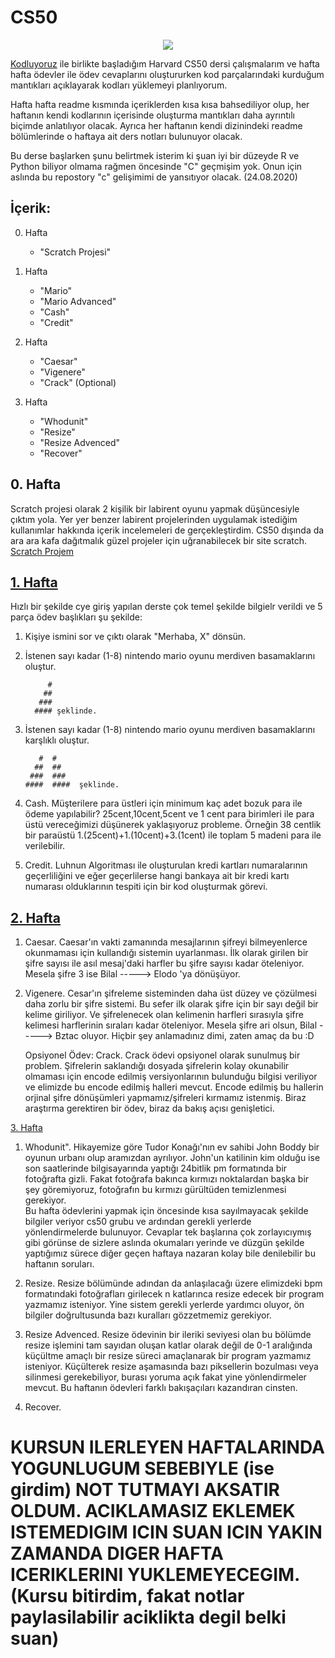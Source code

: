 ﻿# CS50
<p align="center">
  <img src="https://user-images.githubusercontent.com/62308612/91111567-82f19580-e689-11ea-8c57-f9026dd76143.png" />
</p>

[Kodluyoruz](https://www.kodluyoruz.org) ile birlikte başladığım Harvard CS50 dersi çalışmalarım ve hafta hafta ödevler ile ödev cevaplarını oluştururken kod parçalarındaki kurduğum mantıkları açıklayarak kodları yüklemeyi planlıyorum.

Hafta hafta readme kısmında içeriklerden kısa kısa bahsediliyor olup, her haftanın kendi kodlarının içerisinde oluşturma mantıkları daha ayrıntılı biçimde anlatılıyor olacak.
Ayrıca her haftanın kendi dizinindeki readme bölümlerinde o haftaya ait ders notları bulunuyor olacak.


Bu derse başlarken şunu belirtmek isterim ki şuan iyi bir düzeyde R ve Python biliyor olmama rağmen öncesinde "C" geçmişim yok. Onun için aslında bu repostory "c" gelişimimi de yansıtıyor olacak.
(24.08.2020)

## İçerik:

0. Hafta
   * "Scratch Projesi"
1. Hafta
   * "Mario"
   * "Mario Advanced"
   * "Cash"
   * "Credit"  
  
2. Hafta
   * "Caesar"
   * "Vigenere"
   * "Crack" (Optional)

3. Hafta
   * "Whodunit"
   * "Resize"
   * "Resize Advenced"
   * "Recover"
   

## 0. Hafta

Scratch projesi olarak 2 kişilik bir labirent oyunu yapmak düşüncesiyle çıktım yola. Yer yer benzer labirent projelerinden uygulamak istediğim kullanımlar hakkında içerik incelemeleri de gerçekleştirdim. CS50 dışında da ara ara kafa dağıtmalık güzel projeler için uğranabilecek bir site scratch.   
[Scratch Projem](https://scratch.mit.edu/projects/418376809)

## [1. Hafta](https://github.com/bilative/cs50/tree/master/week1)
Hızlı bir şekilde cye giriş yapılan derste çok temel şekilde bilgielr verildi ve 5 parça ödev başlıkları şu şekilde:
1. Kişiye ismini sor ve çıktı olarak "Merhaba, X" dönsün.

2. İstenen sayı kadar (1-8) nintendo mario oyunu merdiven basamaklarını oluştur.

	        #
	       ##
	      ###
	     #### şeklinde.
	     
3. İstenen sayı kadar (1-8) nintendo mario oyunu merdiven basamaklarını karşlıklı oluştur.

	      #  #
	     ##  ##
	    ###  ###
	   ####  ####  şeklinde.
	     
4. Cash. Müşterilere para üstleri için minimum kaç adet bozuk para ile ödeme yapılabilir?
25cent,10cent,5cent ve 1 cent para birimleri ile para üstü vereceğimizi düşünerek yaklaşıyoruz probleme. Örneğin 38 centlik bir paraüstü 1.(25cent)+1.(10cent)+3.(1cent) ile toplam 5 madeni para ile verilebilir.

5. Credit. Luhnun Algoritması ile oluşturulan kredi kartları numaralarının geçerliliğini ve eğer geçerlilerse hangi bankaya ait bir kredi kartı numarası olduklarının tespiti için bir kod oluşturmak görevi.

## [2. Hafta](https://github.com/bilative/cs50/tree/master/week2)


1. Caesar. Caesar'ın vakti zamanında mesajlarının şifreyi bilmeyenlerce okunmaması için kullandığı sistemin uyarlanması. İlk olarak girilen bir şifre sayısı ile asıl mesaj'daki harfler bu şifre sayısı kadar öteleniyor. Mesela şifre 3 ise Bilal -----> Elodo 'ya dönüşüyor.

2. Vigenere. Cesar'ın şifreleme sisteminden daha üst düzey ve çözülmesi daha zorlu bir şifre sistemi. Bu sefer ilk olarak şifre için bir sayı değil bir kelime giriliyor. Ve şifrelenecek olan kelimenin harfleri sırasıyla şifre kelimesi harflerinin sıraları kadar öteleniyor. Mesela şifre ari olsun, Bilal -----> Bztac oluyor. Hiçbir şey anlamadınız dimi, zaten amaç da bu :D  
  
    
    Opsiyonel Ödev: Crack. Crack ödevi opsiyonel olarak sunulmuş bir problem. Şifrelerin saklandığı dosyada şifrelerin kolay okunabilir olmaması için encode edilmiş versiyonlarının bulunduğu bilgisi veriliyor ve elimizde bu encode edilmiş halleri mevcut. Encode edilmiş bu hallerin orjinal şifre dönüşümleri yapmamız/şifreleri kırmamız istenmiş. Biraz araştırma gerektiren bir ödev, biraz da bakış açısı genişletici.
    
[3. Hafta](https://github.com/bilative/cs50/tree/master/week3)  
1. Whodunit". Hikayemize göre Tudor Konağı'nın ev sahibi John Boddy bir oyunun urbanı olup aramızdan ayrılıyor. John'un katilinin kim olduğu ise son saatlerinde bilgisayarında yaptığı 24bitlik pm formatında bir fotoğrafta gizli. Fakat fotoğrafa bakınca kırmızı noktalardan başka bir şey göremiyoruz, fotoğrafın bu kırmızı gürültüden temizlenmesi gerekiyor.  
Bu hafta ödevlerini yapmak için öncesinde kısa sayılmayacak şekilde bilgiler veriyor cs50 grubu ve ardından gerekli yerlerde yönlendirmelerde bulunuyor. Cevaplar tek başlarına çok zorlayıcıymış gibi görünse de sizlere aslında okumaları yerinde ve düzgün şekilde yaptığımız sürece diğer geçen haftaya nazaran kolay bile denilebilir bu haftanın soruları.

2. Resize. Resize bölümünde adından da anlaşılacağı üzere elimizdeki bpm formatındaki fotoğrafları girilecek n katlarınca resize edecek bir program yazmamız isteniyor. Yine sistem gerekli yerlerde yardımcı oluyor, ön bilgiler doğrultusunda bazı kuralları gözzetmemiz gerekiyor.

3. Resize Advenced. Resize ödevinin bir ileriki seviyesi olan bu bölümde resize işlemini tam sayıdan oluşan katlar olarak değil de 0-1 aralığında küçültme amaçlı bir resize süreci amaçlanarak bir program yazmamız isteniyor. Küçülterek resize aşamasında bazı piksellerin bozulması veya silinmesi gerekebiliyor, burası yoruma açık fakat yine yönlendirmeler mevcut. Bu haftanın ödevleri farklı bakışaçıları kazandıran cinsten.

4. Recover.

# KURSUN ILERLEYEN HAFTALARINDA YOGUNLUGUM SEBEBIYLE (ise girdim) NOT TUTMAYI AKSATIR OLDUM. ACIKLAMASIZ EKLEMEK ISTEMEDIGIM ICIN SUAN ICIN YAKIN ZAMANDA DIGER HAFTA ICERIKLERINI YUKLEMEYECEGIM. (Kursu bitirdim, fakat notlar paylasilabilir aciklikta degil belki suan)
